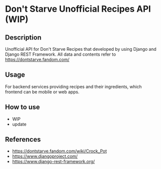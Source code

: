 # Don't Starve Unofficial Recipes API (WIP)

## Description
Unofficial API for Don't Starve Recipes that developed by using Django and Django REST Framework. All data and contents refer to https://dontstarve.fandom.com/

## Usage
For backend services providing recipes and their ingredients, which frontend can be mobile or web apps.

## How to use
* WIP
* update

## References
* https://dontstarve.fandom.com/wiki/Crock_Pot
* https://www.djangoproject.com/
* https://www.django-rest-framework.org/